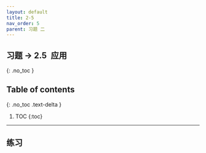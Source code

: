 ```yaml
---
layout: default
title: 2-5
nav_order: 5
parent: 习题 二
---
```


## 习题 -> 2.5&ensp;应用
{: .no_toc }

## Table of contents
{: .no_toc .text-delta }

1. TOC
{:toc}

---

## 练习
